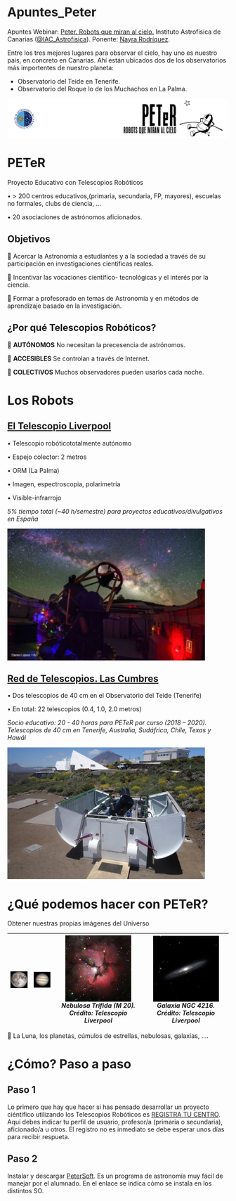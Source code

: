 # Apuntes_Peter
Apuntes Webinar: [Peter. Robots que miran al cielo.](https://www.iac.es/peter/) Instituto Astrofisica de Canarias ([@IAC_Astrofisica](https://twitter.com/IAC_Astrofisica)). Ponente: [Nayra Rodríquez](https://www.iac.es/peter/profile/nayra/).

Entre los tres mejores lugares para observar el cielo, hay uno es nuestro pais, en concreto en Canarias. Ahí están ubicados dos de los observatorios más importentes de nuestro planeta:
- Observatorio del Teide en Tenerife.
- Observatorio del Roque lo de los Muchachos en La Palma.

<img src="Imagenes/logo-horizontal-b.png" width="800" align="center">

# PETeR

Proyecto Educativo con Telescopios Robóticos

• > 200 centros educativos,(primaria, secundaria, FP, mayores), escuelas no formales, clubs de ciencia, ...

• 20 asociaciones de astrónomos aficionados.

## Objetivos

 Acercar la Astronomía a estudiantes y a la sociedad a través de su participación en investigaciones científicas reales.

 Incentivar las vocaciones científico- tecnológicas y el interés por la ciencia.

 Formar a profesorado en temas de Astronomía y en métodos de aprendizaje basado en la investigación.

## ¿Por qué Telescopios Robóticos?

 **AUTÓNOMOS** No necesitan la precesencia de astrónomos.

 **ACCESIBLES** Se controlan a través de Internet.

 **COLECTIVOS** Muchos observadores pueden usarlos cada noche.

# Los Robots

## [El Telescopio Liverpool](https://www.iac.es/peter/telescopios/el-telescopio-liverpool/)

• Telescopio robóticototalmente autónomo

• Espejo colector: 2 metros

• ORM (La Palma)

• Imagen, espectroscopia, polarimetría

• Visible-infrarrojo

*5% tiempo total (~40 h/semestre) para proyectos educativos/divulgativos en España*

<img src="Imagenes/liverpool-dlopez_LT_faceb-slide-3-300x200.jpg" width="450" align="center">

## [Red de Telescopios. Las Cumbres](https://www.iac.es/peter/telescopios/observatorio-las-cumbres/)

• Dos telescopios de 40 cm en el Observatorio del Teide (Tenerife)

• En total: 22 telescopios (0.4, 1.0, 2.0 metros)

*Socio educativo: 20 - 40 horas para PETeR por curso (2018 – 2020). Telescopios de 40 cm en Tenerife, Australia, Sudáfrica, Chile, Texas y Hawái*

<img src="Imagenes/LCO_Tenerife-768x512.jpg" width="450" align="center">


# ¿Qué podemos hacer con PETeR?


Obtener nuestras propias imágenes del Universo


| <img src="Imagenes/LunaLlena-1-300x291.jpg" width="150" align="center"> | <img src="Imagenes/Jup_3col_lum_Mk1_nsm508_NSOweb_sm-300x286.jpg" width="150" align="center"> | <img src="Imagenes/M20_LT-297x300.jpg" width="150" align="center">                   *Nebulosa Trífida (M 20). Crédito: Telescopio Liverpool* | <img src="Imagenes/NGC4216_LT-300x300.jpg" width="150" align="center">                                 *Galaxia NGC 4216. Crédito: Telescopio Liverpool* |
|---------------------------------|----------------------------|----------------------------------|------------------------------|

 La Luna, los planetas, cúmulos de estrellas, nebulosas, galaxias, ....

# ¿Cómo? Paso a paso

## Paso 1

Lo primero que hay que hacer si has pensado desarrollar un proyecto ciéntifico utilizando los Telescopios Robóticos es [REGISTRA TU CENTRO](https://www.iac.es/peter/registra-tu-centro/). Aquí debes indicar tu perfil de usuario, profesor/a (primaria o secundaria), aficionado/a u otros. El registro no es inmediato se debe esperar unos días para recibir respueta.

## Paso 2

Instalar y descargar [PeterSoft](https://www.iac.es/peter/software/). Es un programa de astronomía muy fácil de manejar por el alumnado. En el enlace se indica cómo se instala en los distintos SO.








